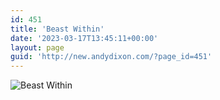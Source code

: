 ```yaml
---
id: 451
title: 'Beast Within'
date: '2023-03-17T13:45:11+00:00'
layout: page
guid: 'http://new.andydixon.com/?page_id=451'
---
```


![Beast Within](https://i0.wp.com/assets.g8x2.ldn.idrivee2-23.com/posters/Beast%20Within%2001.jpg?w=1200&ssl=1 "Beast Within")